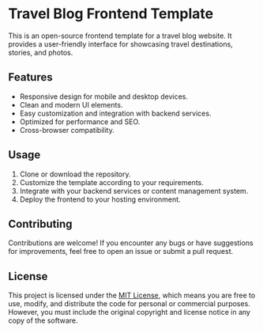 # Travel Blog Frontend Template

This is an open-source frontend template for a travel blog website. It provides a user-friendly interface for showcasing travel destinations, stories, and photos.

## Features

- Responsive design for mobile and desktop devices.
- Clean and modern UI elements.
- Easy customization and integration with backend services.
- Optimized for performance and SEO.
- Cross-browser compatibility.

## Usage

1. Clone or download the repository.
2. Customize the template according to your requirements.
3. Integrate with your backend services or content management system.
4. Deploy the frontend to your hosting environment.

## Contributing

Contributions are welcome! If you encounter any bugs or have suggestions for improvements, feel free to open an issue or submit a pull request.

## License

This project is licensed under the [MIT License](LICENSE), which means you are free to use, modify, and distribute the code for personal or commercial purposes. However, you must include the original copyright and license notice in any copy of the software.
